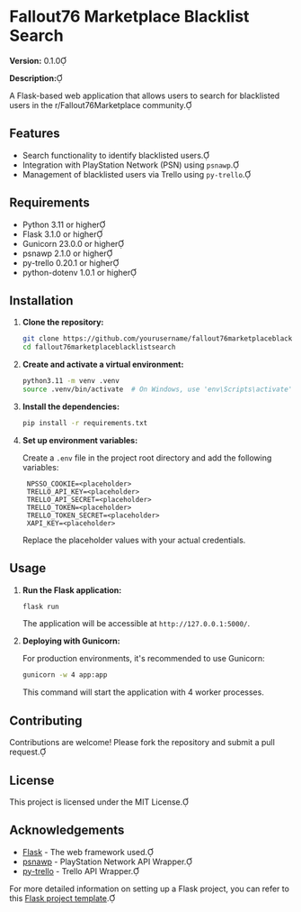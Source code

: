 # Fallout76 Marketplace Blacklist Search

**Version:** 0.1.0

**Description:**

A Flask-based web application that allows users to search for blacklisted users in the r/Fallout76Marketplace community.

## Features

- Search functionality to identify blacklisted users.
- Integration with PlayStation Network (PSN) using `psnawp`.
- Management of blacklisted users via Trello using `py-trello`.

## Requirements

- Python 3.11 or higher
- Flask 3.1.0 or higher
- Gunicorn 23.0.0 or higher
- psnawp 2.1.0 or higher
- py-trello 0.20.1 or higher
- python-dotenv 1.0.1 or higher

## Installation

1. **Clone the repository:**

   ```bash
   git clone https://github.com/yourusername/fallout76marketplaceblacklistsearch.git
   cd fallout76marketplaceblacklistsearch
   ```

2. **Create and activate a virtual environment:**

   ```bash
   python3.11 -m venv .venv
   source .venv/bin/activate  # On Windows, use 'env\Scripts\activate'
   ```

3. **Install the dependencies:**

   ```bash
   pip install -r requirements.txt
   ```

4. **Set up environment variables:**

   Create a `.env` file in the project root directory and add the following variables:

   ```env
    NPSSO_COOKIE=<placeholder>
    TRELLO_API_KEY=<placeholder>
    TRELLO_API_SECRET=<placeholder>
    TRELLO_TOKEN=<placeholder>
    TRELLO_TOKEN_SECRET=<placeholder>
    XAPI_KEY=<placeholder>
   ```

   Replace the placeholder values with your actual credentials.

## Usage

1. **Run the Flask application:**

   ```bash
   flask run
   ```

   The application will be accessible at `http://127.0.0.1:5000/`.

2. **Deploying with Gunicorn:**

   For production environments, it's recommended to use Gunicorn:

   ```bash
   gunicorn -w 4 app:app
   ```

   This command will start the application with 4 worker processes.

## Contributing

Contributions are welcome! Please fork the repository and submit a pull request.

## License

This project is licensed under the MIT License.

## Acknowledgements

- [Flask](https://flask.palletsprojects.com/) - The web framework used.
- [psnawp](https://github.com/isFakeAccount/psnawp) - PlayStation Network API Wrapper.
- [py-trello](https://github.com/sarumont/py-trello) - Trello API Wrapper.

For more detailed information on setting up a Flask project, you can refer to this [Flask project template](https://github.com/xen/flask-project-template/blob/master/README.md). 